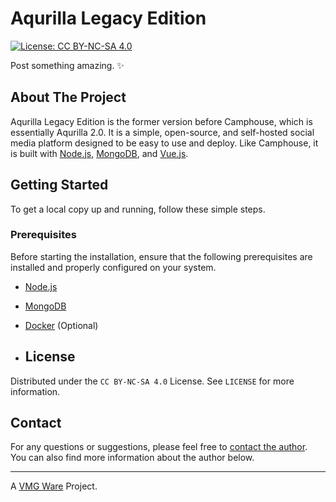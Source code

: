 # Aqurilla Legacy Edition

[![License: CC BY-NC-SA 4.0][license-shield]][license-url]

Post something amazing. ✨

## About The Project

Aqurilla Legacy Edition is the former version before Camphouse, which is essentially Aqurilla 2.0. It is a simple, open-source, and self-hosted social media platform designed to be easy to use and deploy. Like Camphouse, it is built with [Node.js](https://nodejs.org/en/), [MongoDB](https://www.mongodb.com/), and [Vue.js](https://vuejs.org/).

## Getting Started

To get a local copy up and running, follow these simple steps.

### Prerequisites

Before starting the installation, ensure that the following prerequisites are installed and properly configured on your system.

- [Node.js](https://nodejs.org/en/)
- [MongoDB](https://www.mongodb.com/)
- [Docker](https://www.docker.com/) (Optional)

- ## License

Distributed under the `CC BY-NC-SA 4.0` License. See `LICENSE` for more information.

## Contact

For any questions or suggestions, please feel free to [contact the author](mailto:developers@vmgware.dev). You can also find more information about the author below.

---

A [VMG Ware](https://github.com/VMGWARE) Project.

[license-shield]: https://img.shields.io/badge/License-CC_BY--NC--SA_4.0-lightgrey.svg
[license-url]: https://creativecommons.org/licenses/by-nc-sa/4.0/

